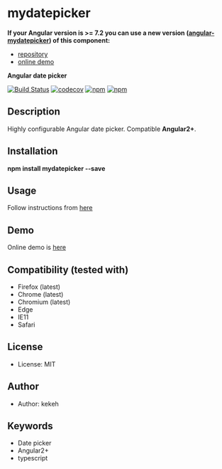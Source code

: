 # mydatepicker

__If your Angular version is >= 7.2 you can use a new version ([angular-mydatepicker](https://github.com/kekeh/angular-mydatepicker)) of this component:__ 
* [repository](https://github.com/kekeh/angular-mydatepicker) 
* [online demo](https://kekeh.github.io/angular-mydatepicker/) 


**Angular date picker**

[![Build Status](https://travis-ci.org/kekeh/mydatepicker.svg?branch=master)](https://travis-ci.org/kekeh/mydatepicker)
[![codecov](https://codecov.io/gh/kekeh/mydatepicker/branch/master/graph/badge.svg)](https://codecov.io/gh/kekeh/mydatepicker)
[![npm](https://img.shields.io/npm/v/mydatepicker.svg?maxAge=2592000?style=flat-square)](https://www.npmjs.com/package/mydatepicker)
[![npm](https://img.shields.io/npm/dm/mydatepicker.svg)](https://www.npmjs.com/package/mydatepicker)

## Description
Highly configurable Angular date picker. Compatible __Angular2+__.

## Installation

__npm install mydatepicker --save__

## Usage

Follow instructions from [here](https://github.com/kekeh/mydatepicker/blob/master/README.md)

## Demo
Online demo is [here](http://kekeh.github.io/mydatepicker)

## Compatibility (tested with)
* Firefox (latest)
* Chrome (latest)
* Chromium (latest)
* Edge
* IE11
* Safari

## License
* License: MIT

## Author
* Author: kekeh

## Keywords
* Date picker
* Angular2+
* typescript
